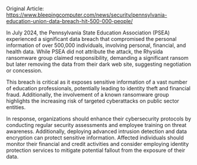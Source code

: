 Original Article: https://www.bleepingcomputer.com/news/security/pennsylvania-education-union-data-breach-hit-500-000-people/

In July 2024, the Pennsylvania State Education Association (PSEA) experienced a significant data breach that compromised the personal information of over 500,000 individuals, involving personal, financial, and health data. While PSEA did not attribute the attack, the Rhysida ransomware group claimed responsibility, demanding a significant ransom but later removing the data from their dark web site, suggesting negotiation or concession.

This breach is critical as it exposes sensitive information of a vast number of education professionals, potentially leading to identity theft and financial fraud. Additionally, the involvement of a known ransomware group highlights the increasing risk of targeted cyberattacks on public sector entities.

In response, organizations should enhance their cybersecurity protocols by conducting regular security assessments and employee training on threat awareness. Additionally, deploying advanced intrusion detection and data encryption can protect sensitive information. Affected individuals should monitor their financial and credit activities and consider employing identity protection services to mitigate potential fallout from the exposure of their data.
